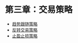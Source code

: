 # 第三章：交易策略

  - [趋势跟随策略](buying/trend-following-strategy.md)
  - [反转交易策略](buying/reverse-trading-strategy.md)
  - [止盈止损策略](selling/Stop-profit-and-stop-loss.md)
